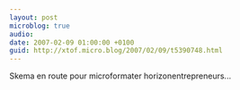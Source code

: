 ```yaml
---
layout: post
microblog: true
audio: 
date: 2007-02-09 01:00:00 +0100
guid: http://xtof.micro.blog/2007/02/09/t5390748.html
---
```

Skema en route pour microformater horizonentrepreneurs...  
